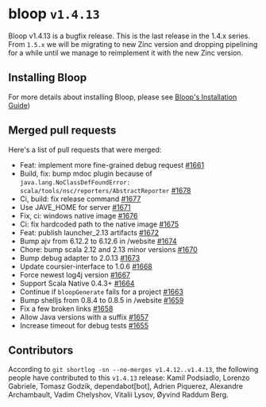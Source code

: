 # bloop `v1.4.13`

Bloop v1.4.13 is a bugfix release. This is the last release in the 1.4.x series.
From `1.5.x` we will be migrating to new Zinc version and dropping pipelining
for a while until we manage to reimplement it with the new Zinc version.

## Installing Bloop

For more details about installing Bloop, please see
[Bloop's Installation Guide](https://scalacenter.github.io/bloop/setup))

## Merged pull requests

Here's a list of pull requests that were merged:

- Feat: implement more fine-grained debug request [#1661]
- Build, fix: bump mdoc plugin because of
  `java.lang.NoClassDefFoundError: scala/tools/nsc/reporters/AbstractReporter`
  [#1678]
- Ci, build: fix release command [#1677]
- Use JAVE_HOME for server [#1671]
- Fix, ci: windows native image [#1676]
- Ci: fix hardcoded path to the native image [#1675]
- Feat: publish launcher_2.13 artifacts [#1672]
- Bump ajv from 6.12.2 to 6.12.6 in /website [#1674]
- Chore: bump scala 2.12 and 2.13 minor versions [#1670]
- Bump debug adapter to 2.0.13 [#1673]
- Update coursier-interface to 1.0.6 [#1668]
- Force newest log4j version [#1667]
- Support Scala Native 0.4.3+ [#1664]
- Continue if `bloopGenerate` fails for a project [#1663]
- Bump shelljs from 0.8.4 to 0.8.5 in /website [#1659]
- Fix a few broken links [#1658]
- Allow Java versions with a suffix [#1657]
- Increase timeout for debug tests [#1655]

[#1661]: https://github.com/scalacenter/bloop/pull/1661
[#1678]: https://github.com/scalacenter/bloop/pull/1678
[#1677]: https://github.com/scalacenter/bloop/pull/1677
[#1671]: https://github.com/scalacenter/bloop/pull/1671
[#1676]: https://github.com/scalacenter/bloop/pull/1676
[#1675]: https://github.com/scalacenter/bloop/pull/1675
[#1672]: https://github.com/scalacenter/bloop/pull/1672
[#1674]: https://github.com/scalacenter/bloop/pull/1674
[#1670]: https://github.com/scalacenter/bloop/pull/1670
[#1673]: https://github.com/scalacenter/bloop/pull/1673
[#1668]: https://github.com/scalacenter/bloop/pull/1668
[#1667]: https://github.com/scalacenter/bloop/pull/1667
[#1664]: https://github.com/scalacenter/bloop/pull/1664
[#1663]: https://github.com/scalacenter/bloop/pull/1663
[#1659]: https://github.com/scalacenter/bloop/pull/1659
[#1658]: https://github.com/scalacenter/bloop/pull/1658
[#1657]: https://github.com/scalacenter/bloop/pull/1657
[#1655]: https://github.com/scalacenter/bloop/pull/1655

## Contributors

According to `git shortlog -sn --no-merges v1.4.12..v1.4.13`, the following
people have contributed to this `v1.4.13` release: Kamil Podsiadlo, Lorenzo
Gabriele, Tomasz Godzik, dependabot[bot], Adrien Piquerez, Alexandre
Archambault, Vadim Chelyshov, Vitalii Lysov, Øyvind Raddum Berg.
